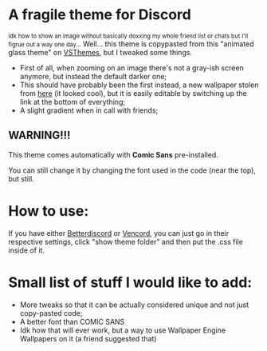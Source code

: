 # A fragile theme for Discord
<small>idk how to show an image without basically doxxing my whole friend list or chats but I'll figrue out a way one day...</small>
Well... this theme is copypasted from this "animated glass theme" on [VSThemes](https://vsthemes.org/en/skins/discord/68455-animated-glass.html), but I tweaked some things.
- First of all, when zooming on an image there's not a gray-ish screen anymore, but instead the default darker one;
- This should have probably been the first instead, a new wallpaper stolen from [here](https://wallpapers-clan.com/wp-content/uploads/2024/03/starfall-night-sky-mountains-aesthetic-gif-preview-desktop-wallpaper.gif) (it looked cool), but it is easily editable by switching up the link at the bottom of everything;
- A slight gradient when in call with friends;
## WARNING!!!
This theme comes automatically with **Comic Sans** pre-installed.

You can still change it by changing the font used in the code (near the top), but still.

# How to use:
If you have either [Betterdiscord](https://betterdiscord.app/) or [Vencord](https://vencord.dev/), you can just go in their respective settings, click "show theme folder" and then put the .css file inside of it.

# Small list of stuff I would like to add:
- More tweaks so that it can be actually considered unique and not just copy-pasted code;
- A better font than COMIC SANS
- Idk how that will ever work, but a way to use Wallpaper Engine Wallpapers on it (a friend suggested that)
